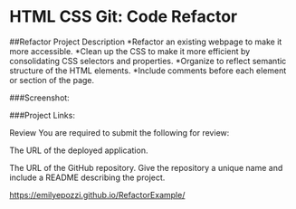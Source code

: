 # HTML CSS Git: Code Refactor

##Refactor Project Description
*Refactor an existing webpage to make it more accessible. 
*Clean up the CSS to make it more efficient by consolidating CSS selectors and properties.
*Organize to reflect semantic structure of the HTML elements.
*Include comments before each element or section of the page. 

###Screenshot:

###Project Links:






Review
You are required to submit the following for review:

The URL of the deployed application.

The URL of the GitHub repository. Give the repository a unique name and include a README describing the project.

 https://emilyepozzi.github.io/RefactorExample/

